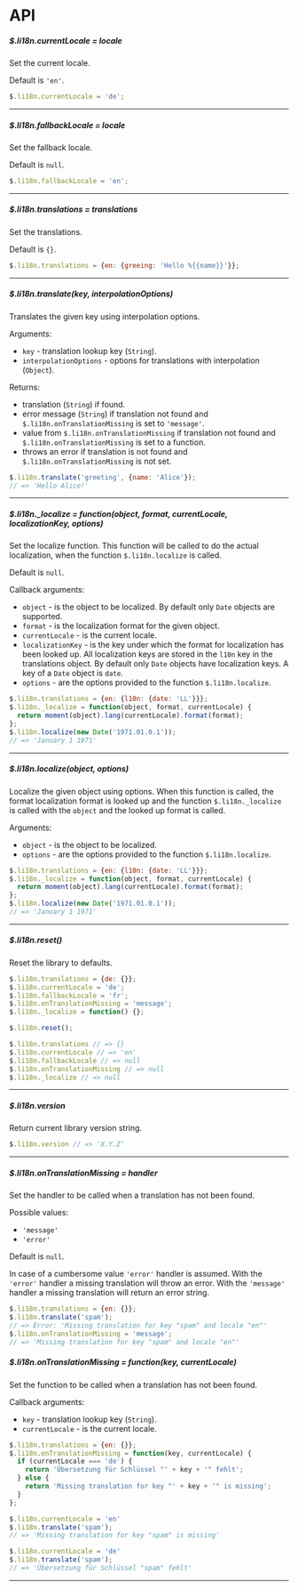 # API

##### $.li18n.currentLocale = locale

Set the current locale.

Default is `'en'`.

```javascript
$.li18n.currentLocale = 'de';
```

---

##### $.li18n.fallbackLocale = locale

Set the fallback locale.

Default is `null`.

```javascript
$.li18n.fallbackLocale = 'en';
```

---

##### $.li18n.translations = translations

Set the translations.

Default is `{}`.

```javascript
$.li18n.translations = {en: {greeing: 'Hello %{{name}}'}};
```

---

##### $.li18n.translate(key, interpolationOptions)

Translates the given key using interpolation options.

Arguments:
  * `key` - translation lookup key (`String`).
  * `interpolationOptions` - options for translations with interpolation (`Object`).

Returns:
  * translation (`String`) if found.
  * error message (`String`) if translation not found and `$.li18n.onTranslationMissing` is set to `'message'`.
  * value from `$.li18n.onTranslationMissing` if translation not found and `$.li18n.onTranslationMissing` is set to a function.
  * throws an error if translation is not found and `$.li18n.onTranslationMissing` is not set.

```javascript
$.li18n.translate('greeting', {name: 'Alice'});
// => 'Hello Alice!'
```

---

##### $.li18n._localize = function(object, format, currentLocale, localizationKey, options)

Set the localize function.
This function will be called to do the actual localization,
when the function `$.li18n.localize` is called.

Default is `null`.

Callback arguments:
  * `object` - is the object to be localized. By default only `Date` objects are supported.
  * `format` - is the localization format for the given object.
  * `currentLocale` - is the current locale.
  * `localizationKey` - is the key under which the format for localization has been looked up.
    All localization keys are stored in the `l10n` key in the translations object.
    By default only `Date` objects have localization keys.
    A key of a `Date` object is `date`.
  * `options` - are the options provided to the function `$.li18n.localize`.

```javascript
$.li18n.translations = {en: {l10n: {date: 'LL'}}};
$.li18n._localize = function(object, format, currentLocale) {
  return moment(object).lang(currentLocale).format(format);
};
$.li18n.localize(new Date('1971.01.0.1'));
// => 'January 1 1971'
```

---

##### $.li18n.localize(object, options)

Localize the given object using options.
When this function is called, the format localization format is looked up
and the function `$.li18n._localize` is called with the `object` and the looked up format is called.

Arguments:
  * `object` - is the object to be localized.
  * `options` - are the options provided to the function `$.li18n.localize`.

```javascript
$.li18n.translations = {en: {l10n: {date: 'LL'}}};
$.li18n._localize = function(object, format, currentLocale) {
  return moment(object).lang(currentLocale).format(format);
};
$.li18n.localize(new Date('1971.01.0.1'));
// => 'January 1 1971'
```

---

##### $.li18n.reset()

Reset the library to defaults.

```javascript
$.li18n.translations = {de: {}};
$.li18n.currentLocale = 'de';
$.li18n.fallbackLocale = 'fr';
$.li18n.onTranslationMissing = 'message';
$.li18n._localize = function() {};

$.li18n.reset();

$.li18n.translations // => {}
$.li18n.currentLocale // => 'en'
$.li18n.fallbackLocale // => null
$.li18n.onTranslationMissing // => null
$.li18n._localize // => null

```

---

##### $.li18n.version

Return current library version string.

```javascript
$.li18n.version // => 'X.Y.Z'
```

---

##### $.li18n.onTranslationMissing = handler

Set the handler to be called when a translation has not been found.

Possible values:
  * `'message'`
  * `'error'`

Default is `null`.

In case of a cumbersome value `'error'` handler is assumed.
With the `'error'` handler a missing translation will throw an error.
With the `'message'` handler a missing translation will return an error string.

```javascript
$.li18n.translations = {en: {}};
$.li18n.translate('spam');
// => Error: 'Missing translation for key "spam" and locale "en"'
$.li18n.onTranslationMissing = 'message';
// => 'Missing translation for key "spam" and locale "en"'
```

##### $.li18n.onTranslationMissing = function(key, currentLocale)

Set the function to be called when a translation has not been found.

Callback arguments:
  * `key` - translation lookup key (`String`).
  * `currentLocale` - is the current locale.

```javascript
$.li18n.translations = {en: {}};
$.li18n.onTranslationMissing = function(key, currentLocale) {
  if (currentLocale === 'de') {
    return 'Übersetzung für Schlüssel "' + key + '" fehlt';
  } else {
    return 'Missing translation for key "' + key + '" is missing';
  }
};

$.li18n.currentLocale = 'en'
$.li18n.translate('spam');
// => 'Missing translation for key "spam" is missing'

$.li18n.currentLocale = 'de'
$.li18n.translate('spam');
// => 'Übersetzung für Schlüssel "spam" fehlt'
```

---
